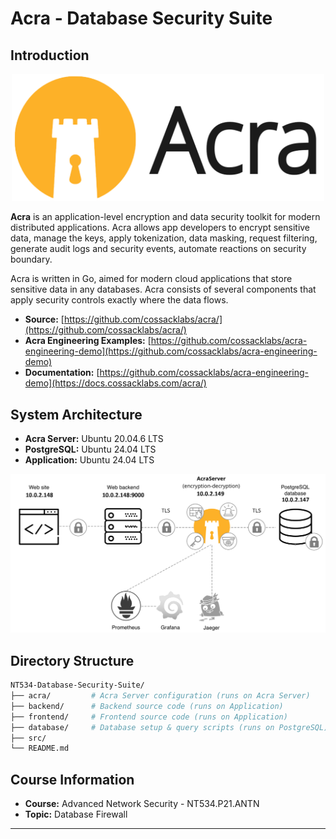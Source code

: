 # Acra - Database Security Suite

## Introduction

<p align="center">
  <img src="src/logo.png" alt="Logo" width="500"/>
</p>

**Acra** is an application-level encryption and data security toolkit for modern distributed applications. Acra allows app developers to encrypt sensitive data, manage the keys, apply tokenization, data masking, request filtering, generate audit logs and security events, automate reactions on security boundary.

Acra is written in Go, aimed for modern cloud applications that store sensitive data in any databases. Acra consists of several components that apply security controls exactly where the data flows.

- **Source:** [https://github.com/cossacklabs/acra/](https://github.com/cossacklabs/acra/)
- **Acra Engineering Examples:** [https://github.com/cossacklabs/acra-engineering-demo](https://github.com/cossacklabs/acra-engineering-demo)
- **Documentation:** [https://github.com/cossacklabs/acra-engineering-demo](https://docs.cossacklabs.com/acra/)


## System Architecture

- **Acra Server:** Ubuntu 20.04.6 LTS
- **PostgreSQL:** Ubuntu 24.04 LTS
- **Application:** Ubuntu 24.04 LTS

<p align="center">
  <img src="src/architechture.png" alt="Architechture.png" width="800"/>
</p>

## Directory Structure

```bash
NT534-Database-Security-Suite/
├── acra/         # Acra Server configuration (runs on Acra Server)
├── backend/      # Backend source code (runs on Application)
├── frontend/     # Frontend source code (runs on Application)
├── database/     # Database setup & query scripts (runs on PostgreSQL)
├── src/          
└── README.md
```

## Course Information
- **Course:** Advanced Network Security - NT534.P21.ANTN
- **Topic:** Database Firewall

---
